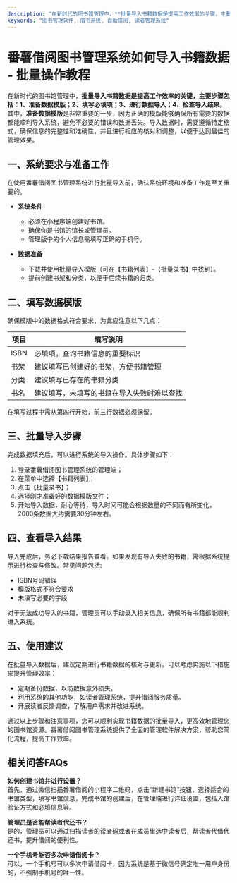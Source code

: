 ```yaml
---
description: "在新时代的图书馆管理中，**批量导入书籍数据是提高工作效率的关键，主要步骤包括：1、准备数据模版；2、填写必填项；3、进行数据导入；4、检查导入结果**。其中，**准备数据模版**是非常重要的一步，因为正确的模版能够确保所有需要的数据都能顺利导入系统，避免不必要的错误和数据丢失。导入数据时，需要遵循特定格式，确保信息的完整性和准确性，并且进行相应的核对和调整，以便于达到最佳的管理效果。"
keywords: "图书管理软件, 借书系统, 自助借阅, 读者管理系统"
---
```

# 番薯借阅图书管理系统如何导入书籍数据 - 批量操作教程

在新时代的图书馆管理中，**批量导入书籍数据是提高工作效率的关键，主要步骤包括：1、准备数据模版；2、填写必填项；3、进行数据导入；4、检查导入结果**。其中，**准备数据模版**是非常重要的一步，因为正确的模版能够确保所有需要的数据都能顺利导入系统，避免不必要的错误和数据丢失。导入数据时，需要遵循特定格式，确保信息的完整性和准确性，并且进行相应的核对和调整，以便于达到最佳的管理效果。

## **一、系统要求与准备工作**

在使用番薯借阅图书管理系统进行批量导入前，确认系统环境和准备工作是至关重要的。

- **系统条件**
  - 必须在小程序端创建好书馆。
  - 确保你是书馆的馆长或管理员。
  - 管理版中的个人信息需填写正确的手机号。

- **数据准备**
  - 下载并使用批量导入模版（可在【书籍列表】-【批量录书】中找到）。
  - 提前创建书架和分类，以便于后续书籍的归类。

## **二、填写数据模版**

确保模版中的数据格式符合要求，为此应注意以下几点：

| 项目          | 填写说明                                   |
|---------------|--------------------------------------------|
| ISBN          | 必填项，查询书籍信息的重要标识           |
| 书架          | 建议填写已创建好的书架，方便书籍管理     |
| 分类          | 建议填写已存在的书籍分类                  |
| 书名          | 建议填写，未填写的书籍在导入失败时难以查找 |

在填写过程中需从第四行开始，前三行数据必须保留。

## **三、批量导入步骤**

完成数据填充后，可以进行系统的导入操作。具体步骤如下：

1. 登录番薯借阅图书管理系统的管理端；
2. 在菜单中选择【书籍列表】；
3. 点击【批量录书】；
4. 选择刚才准备好的数据模版文件；
5. 开始导入数据，耐心等待，导入时间可能会根据数量的不同而有所变化，2000条数据大约需要30分钟左右。

## **四、查看导入结果**

导入完成后，务必下载结果报告查看。如果发现有导入失败的书籍，需根据系统提示进行检查与修改。常见问题包括:

- ISBN号码错误
- 模版格式不符合要求
- 未填写必要的字段

对于无法成功导入的书籍，管理员可以手动录入相关信息，确保所有书籍都能顺利进入系统。

## **五、使用建议**

在批量导入数据后，建议定期进行书籍数据的核对与更新。可以考虑实施以下措施来提升管理效率：

- 定期备份数据，以防数据意外损失。
- 利用系统的其他功能，如读者管理系统，提升借阅服务质量。
- 开展读者反馈调查，了解用户需求并改进系统。

通过以上步骤和注意事项，您可以顺利实现书籍数据的批量导入，更高效地管理您的图书馆资源。番薯借阅图书管理系统提供了全面的管理软件解决方案，帮助您简化流程，提高工作效率。

## **相关问答FAQs**

**如何创建书馆并进行设置？**  
首先，通过微信扫描番薯借阅的小程序二维码，点击“新建书馆”按钮，选择适合的书馆类型，填写书馆信息，完成书馆的创建后，在管理端进行详细设置，包括入馆验证方式和必填信息等。

**管理员是否能帮读者代还书？**  
是的，管理员可以通过扫描读者的读者码或者在成员里选中读者后，帮读者代借代还书，提升借阅的便利性。

**一个手机号能否多次申请借阅卡？**  
可以，一个手机号可以多次申请借阅卡，因为系统是基于微信号确定唯一用户身份的，不强制手机号的唯一性。
